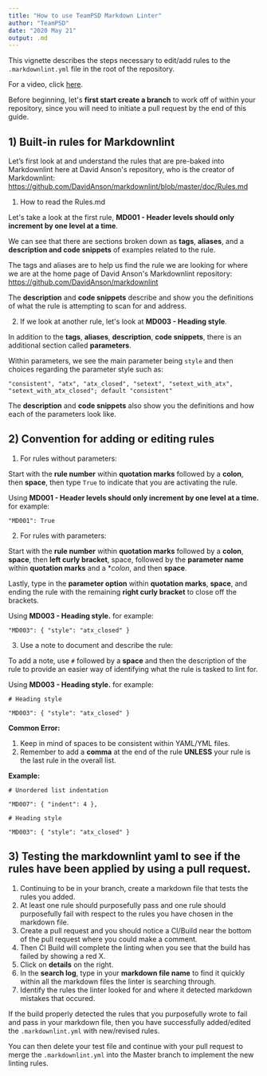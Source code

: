 ```yaml
---
title: "How to use TeamPSD Markdown Linter"
author: "TeamPSD"
date: "2020 May 21"
output: .md
---
```


This vignette describes the steps necessary to edit/add rules to  the `.markdownlint.yml` file in the root of the repository.

For a video, click [here](https://mtl.how).

Before beginning, let's **first start create a branch** to work off of within your repository, since you will need to initiate a pull request by the end of this guide. 

## 1) Built-in rules for Markdownlint
Let’s first look at and understand the rules that are pre-baked into Markdownlint here at David Anson's repository, who is the creator of Markdownlint:
https://github.com/DavidAnson/markdownlint/blob/master/doc/Rules.md

1) How to read the Rules.md

Let's take a look at the first rule, **MD001 - Header levels should only increment by one level at a time**.

We can see that there are sections broken down as **tags**, **aliases**, and a **description and code snippets** of examples related to the rule.

The tags and aliases are to help us find the rule we are looking for where we are at the home page of David Anson's Markdownlint repository: https://github.com/DavidAnson/markdownlint

The **description** and **code snippets** describe and show you the definitions of what the rule is attempting to scan for and address.

2) If we look at another rule, let's look at **MD003 - Heading style**.

In addition to the **tags**, **aliases**, **description**, **code snippets**, there is an additional section called **parameters**.

Within parameters, we see the main parameter being `style` and then choices regarding the parameter style such as:

`"consistent", "atx", "atx_closed", "setext", "setext_with_atx", "setext_with_atx_closed"; default "consistent"`

The **description** and **code snippets** also show you the definitions and how each of the parameters look like.

## 2) Convention for adding or editing rules

1) For rules without parameters:

Start with the **rule number** within **quotation marks** followed by a **colon**, then  **space**, then type `True` to indicate that you are activating the rule.

Using **MD001 - Header levels should only increment by one level at a time.** for example:

`"MD001": True`

2) For rules with parameters:

Start with the **rule number** within **quotation marks** followed by a **colon**, **space**, 
then **left curly bracket**, space, followed by the **parameter name** within **quotation marks** and a **colon*, and then **space**.

Lastly, type in the **parameter option** within **quotation marks**, **space**, and ending the rule with the remaining **right curly bracket** to close off the brackets. 

Using **MD003 - Heading style.** for example:

`"MD003": { "style": "atx_closed" }`

3) Use a note to document and describe the rule:

To add a note, use `#` followed by a **space** and then the description of the rule to provide an easier way of identifying what the rule is tasked to lint for.

Using **MD003 - Heading style.** for example:

`# Heading style`

`"MD003": { "style": "atx_closed" }`

**Common Error:** 
1. Keep in mind of spaces to be consistent within YAML/YML files.
2. Remember to add a **comma** at the end of the rule **UNLESS** your rule is the last rule in the overall list.

**Example:**

`# Unordered list indentation`

`"MD007": { "indent": 4 },`

`# Heading style`

`"MD003": { "style": "atx_closed" }`

## 3) Testing the markdownlint yaml to see if the rules have been applied by using a pull request.

1) Continuing to be in your branch, create a markdown file that tests the rules you added. 
2) At least one rule should purposefully pass and one rule should purposefully fail with respect to the rules you have chosen in the markdown file.
3) Create a pull request and you should notice a CI/Build near the bottom of the pull request where you could make a comment.
4) Then CI Build will complete the linting when you see that the build has failed by showing a red X.
5) Click on **details** on the right.
5) In the **search log**, type in your **markdown file name** to find it quickly within all the markdown files the linter is searching through.
6) Identify the rules the linter looked for and where it detected markdown mistakes that occured. 

If the build properly detected the rules that you purposefully wrote to fail and pass in your markdown file, then you have successfully added/edited the `.markdownlint.yml` with new/revised rules. 

You can then delete your test file and continue with your pull request to merge the `.markdownlint.yml` into the Master branch to implement the new linting rules.
